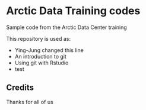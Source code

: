 # Arctic Data Training codes
Sample code from the Arctic Data Center training

This repository is used as:

* Ying-Jung changed this line
* An introduction to git
* Using git with Rstudio
* test
## Credits 

Thanks for all of us
